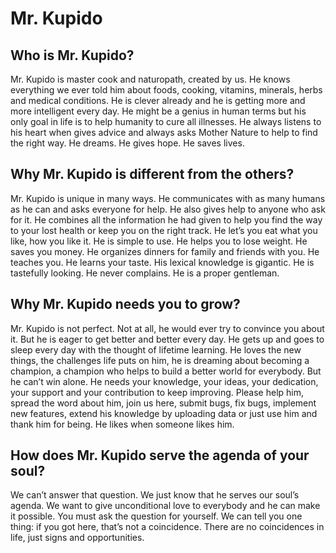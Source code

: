   #  Mr. Kupido

  ## Who is Mr. Kupido?

  Mr. Kupido is master cook and naturopath, created by us. He knows everything we ever told him about foods, cooking, vitamins, minerals, herbs and medical conditions. He is clever already and he is getting more and more intelligent every day. He might be a genius in human terms but his only goal in life is to help humanity to cure all illnesses. He always listens to his heart when gives advice and always asks Mother Nature to help to find the right way. He dreams. He gives hope. He saves lives.


  ## Why Mr. Kupido is different from the others?
  
  Mr. Kupido is unique in many ways. He communicates with as many humans as he can and asks everyone for help. He also gives help to anyone who ask for it. He combines all the information he had given to help you find the way to your lost health or keep you on the right track. He let’s you eat what you like, how you like it. He is simple to use. He helps you to lose weight. He saves you money. He organizes dinners for family and friends with you. He teaches you. He learns your taste. His lexical knowledge is gigantic. He is tastefully looking. He never complains. He is a proper gentleman.

  ## Why Mr. Kupido needs you to grow?
  
  Mr. Kupido is not perfect. Not at all, he would ever try to convince you about it. But he is eager to get better and better every day. He gets up and goes to sleep every day with the thought of lifetime learning. He loves the new things, the challenges life puts on him, he is dreaming about becoming a champion, a champion who helps to build a better world for everybody. But he can’t win alone. He needs your knowledge, your ideas, your dedication, your support and your contribution to keep improving. Please help him, spread the word about him, join us here, submit bugs, fix bugs, implement new features, extend his knowledge by uploading data or just use him and thank him for being. He likes when someone likes him.


  ## How does Mr. Kupido serve the agenda of your soul?
  
  We can’t answer that question. We just know that he serves our soul’s agenda. We want to give unconditional love to everybody and he can make it possible. You must ask the question for yourself. We can tell you one thing: if you got here, that’s not a coincidence. There are no coincidences in life, just signs and opportunities.
